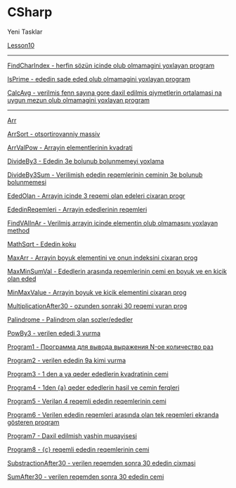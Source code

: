 # CSharp

Yeni Tasklar



[Lesson10](https://github.com/Zaladdin/CSharp/blob/main/Programs/Lesson10/Program.cs)





- - - - - - - - - - - - - - - - - - - - - -

[FindCharIndex - herfin sözün icinde olub olmamagini yoxlayan program](https://github.com/Zaladdin/CSharp/blob/main/Programs/FindCharIndex/Program.cs)

[IsPrime - ededin sade eded olub olmamagini yoxlayan program](https://github.com/Zaladdin/CSharp/blob/main/Programs/IsPrime/Program.cs)

[CalcAvg - verilmis fenn sayına gore daxil edilmis qiymetlerin ortalamasi na uygun mezun olub olmamagini yoxlayan program](https://github.com/Zaladdin/CSharp/blob/main/Programs/CalcAvg/Program.cs)



- - - - - - - - - - - - - - - - - - - - - - 

[Arr](https://github.com/Zaladdin/CSharp/blob/main/Programs/Arr/Program.cs)

[ArrSort - otsortirovanniy massiv](https://github.com/Zaladdin/CSharp/blob/main/Programs/ArrSort/Program.cs)

[ArrValPow - Arrayin elementlerinin kvadrati](https://github.com/Zaladdin/CSharp/blob/main/Programs/ArrValPow/Program.cs)

[DivideBy3 - Ededin 3e bolunub bolunmemeyi yoxlama](https://github.com/Zaladdin/CSharp/blob/main/Programs/DivideBy3/Program.cs)

[DivideBy3Sum - Verilimish ededin reqemlerinin ceminin 3e bolunub bolunmemesi](https://github.com/Zaladdin/CSharp/blob/main/Programs/DivideBy3Sum/Program.cs)

[EdedOlan - Arrayin icinde 3 reqemi olan edeleri cixaran progr](https://github.com/Zaladdin/CSharp/blob/main/Programs/EdedOlan/Program.cs)

[EdedinReqemleri - Arrayin ededlerinin reqemleri](https://github.com/Zaladdin/CSharp/blob/main/Programs/EdedinReqemleri/Program.cs)

[FindVAlInAr - Verilmiş arrayin icinde elementin olub olmamasını yoxlayan method](https://github.com/Zaladdin/CSharp/blob/main/Programs/FindValInAr/Program.cs)

[MathSqrt -  Ededin koku](https://github.com/Zaladdin/CSharp/blob/main/Programs/MathSqrt/Program.cs)

[MaxArr - Arrayin boyuk elementini ve onun indeksini cixaran prog](https://github.com/Zaladdin/CSharp/blob/main/Programs/MaxArr/Program.cs)

[MaxMinSumVal - Ededlerin arasında reqemlerinin cemi en boyuk ve en kicik olan eded](https://github.com/Zaladdin/CSharp/blob/main/Programs/MaxMinSumVal/Program.cs)

[MinMaxValue - Arrayin boyuk ve kicik elementini cixaran prog](https://github.com/Zaladdin/CSharp/blob/main/Programs/MinMaxValue/Program.cs)

[MultiplicationAfter30 - ozunden sonraki 30 reqemi vuran prog](https://github.com/Zaladdin/CSharp/blob/main/Programs/MultiplicationAfter30/Program.cs)

[Palindrome - Palindrom olan sozler/ededler](https://github.com/Zaladdin/CSharp/blob/main/Programs/Palindrome/Program.cs)

[PowBy3 - verilen ededi 3 vurma](https://github.com/Zaladdin/CSharp/blob/main/Programs/PowBy3/Program.cs)

[Program1 - Программа для вывода выражения N-ое количество раз](https://github.com/Zaladdin/CSharp/blob/main/Programs/Program1/Program.cs)

[Program2 - verilen ededin 9a kimi vurma](https://github.com/Zaladdin/CSharp/blob/main/Programs/Program2/Program.cs)

[Program3 - 1 den a ya qeder ededlerin kvadratinin cemi](https://github.com/Zaladdin/CSharp/blob/main/Programs/Program3/Program.cs)

[Program4 - 1den {a} qeder ededlerin hasil ve cemin ferqleri](https://github.com/Zaladdin/CSharp/blob/main/Programs/Program4/Program.cs)

[Program5 - Verilən 4 reqemli ededin reqemlerinin cemi](https://github.com/Zaladdin/CSharp/blob/main/Programs/Program5/Program.cs)

[Program6 - Verilen ededin reqemleri arasında olan tek reqemleri ekranda gösteren proqram](https://github.com/Zaladdin/CSharp/blob/main/Programs/Program6/Program.cs)

[Program7 - Daxil edilmish yashin muqayisesi](https://github.com/Zaladdin/CSharp/blob/main/Programs/Program7/Program.cs)

[Program8 - {c} reqemli ededin reqemlerinin cemi](https://github.com/Zaladdin/CSharp/blob/main/Programs/Program8/Program.cs)

[SubstractionAfter30 - verilen reqemden sonra 30 ededin cixmasi](https://github.com/Zaladdin/CSharp/blob/main/Programs/SubstractionAfter30/Program.cs)

[SumAfter30 - verilen reqemden sonra 30 ededin cemi](https://github.com/Zaladdin/CSharp/blob/main/Programs/SumAfter30/Program.cs)




